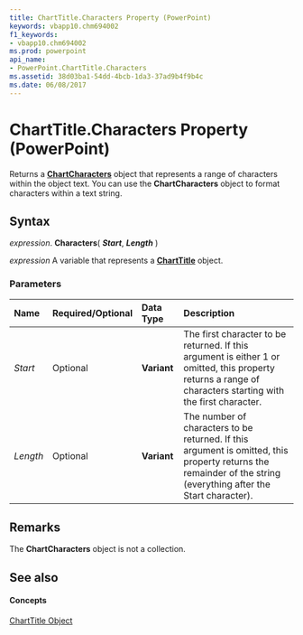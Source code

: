 ```yaml
---
title: ChartTitle.Characters Property (PowerPoint)
keywords: vbapp10.chm694002
f1_keywords:
- vbapp10.chm694002
ms.prod: powerpoint
api_name:
- PowerPoint.ChartTitle.Characters
ms.assetid: 38d03ba1-54dd-4bcb-1da3-37ad9b4f9b4c
ms.date: 06/08/2017
---
```



# ChartTitle.Characters Property (PowerPoint)

Returns a **[ChartCharacters](chartcharacters-object-powerpoint.md)** object that represents a range of characters within the object text. You can use the **ChartCharacters** object to format characters within a text string.


## Syntax

 _expression_. **Characters**( **_Start_**, **_Length_** )

 _expression_ A variable that represents a **[ChartTitle](charttitle-object-powerpoint.md)** object.


### Parameters



|**Name**|**Required/Optional**|**Data Type**|**Description**|
|:-----|:-----|:-----|:-----|
| _Start_|Optional|**Variant**|The first character to be returned. If this argument is either 1 or omitted, this property returns a range of characters starting with the first character.|
| _Length_|Optional|**Variant**|The number of characters to be returned. If this argument is omitted, this property returns the remainder of the string (everything after the Start character).|

## Remarks

The **ChartCharacters** object is not a collection.


## See also


#### Concepts


[ChartTitle Object](charttitle-object-powerpoint.md)

